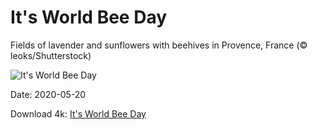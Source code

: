 # It's World Bee Day

Fields of lavender and sunflowers with beehives in Provence, France (© leoks/Shutterstock)

![It's World Bee Day](https://bing.com/th?id=OHR.LavenderBee_EN-US2922501458_UHD.jpg&rf=LaDigue_UHD.jpg&pid=hp&w=1024&h=576)

Date: 2020-05-20

Download 4k: [It's World Bee Day](https://bing.com/th?id=OHR.LavenderBee_EN-US2922501458_UHD.jpg&rf=LaDigue_UHD.jpg&pid=hp&w=3840&h=2160)


